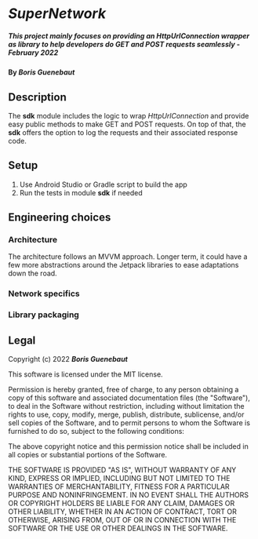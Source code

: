 # _SuperNetwork_

##### _This project mainly focuses on providing an _HttpUrlConnection_ wrapper as library to help developers do GET and POST requests seamlessly - February 2022_

#### By _**Boris Guenebaut**_

## Description

The **sdk** module includes the logic to wrap _HttpUrlConnection_ and provide easy public methods to make GET and POST requests.
On top of that, the **sdk** offers the option to log the requests and their associated response code.

## Setup

1. Use Android Studio or Gradle script to build the app
2. Run the tests in module **sdk** if needed

## Engineering choices

### Architecture

The architecture follows an MVVM approach. Longer term, it could have a few more abstractions around the Jetpack libraries to ease adaptations down the road.

### Network specifics

### Library packaging

## Legal

Copyright (c) 2022 **_Boris Guenebaut_**

This software is licensed under the MIT license.

Permission is hereby granted, free of charge, to any person obtaining a copy
of this software and associated documentation files (the "Software"), to deal
in the Software without restriction, including without limitation the rights
to use, copy, modify, merge, publish, distribute, sublicense, and/or sell
copies of the Software, and to permit persons to whom the Software is
furnished to do so, subject to the following conditions:

The above copyright notice and this permission notice shall be included in
all copies or substantial portions of the Software.

THE SOFTWARE IS PROVIDED "AS IS", WITHOUT WARRANTY OF ANY KIND, EXPRESS OR
IMPLIED, INCLUDING BUT NOT LIMITED TO THE WARRANTIES OF MERCHANTABILITY,
FITNESS FOR A PARTICULAR PURPOSE AND NONINFRINGEMENT. IN NO EVENT SHALL THE
AUTHORS OR COPYRIGHT HOLDERS BE LIABLE FOR ANY CLAIM, DAMAGES OR OTHER
LIABILITY, WHETHER IN AN ACTION OF CONTRACT, TORT OR OTHERWISE, ARISING FROM,
OUT OF OR IN CONNECTION WITH THE SOFTWARE OR THE USE OR OTHER DEALINGS IN
THE SOFTWARE.